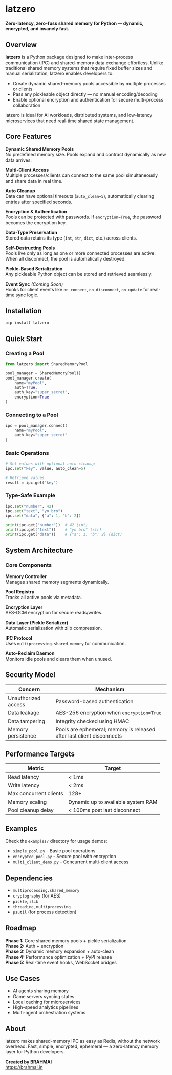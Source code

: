 # latzero

**Zero-latency, zero-fuss shared memory for Python — dynamic, encrypted, and insanely fast.**

## Overview

**latzero** is a Python package designed to make inter-process communication (IPC) and shared-memory data exchange effortless. Unlike traditional shared memory systems that require fixed buffer sizes and manual serialization, latzero enables developers to:

- Create dynamic shared-memory pools accessible by multiple processes or clients
- Pass any pickleable object directly — no manual encoding/decoding
- Enable optional encryption and authentication for secure multi-process collaboration

latzero is ideal for AI workloads, distributed systems, and low-latency microservices that need real-time shared state management.

## Core Features

**Dynamic Shared Memory Pools**  
No predefined memory size. Pools expand and contract dynamically as new data arrives.

**Multi-Client Access**  
Multiple processes/clients can connect to the same pool simultaneously and share data in real time.

**Auto Cleanup**  
Data can have optional timeouts (`auto_clean=5`), automatically clearing entries after specified seconds.

**Encryption & Authentication**  
Pools can be protected with passwords. If `encryption=True`, the password becomes the encryption key.

**Data-Type Preservation**  
Stored data retains its type (`int`, `str`, `dict`, etc.) across clients.

**Self-Destructing Pools**  
Pools live only as long as one or more connected processes are active. When all disconnect, the pool is automatically destroyed.

**Pickle-Based Serialization**  
Any pickleable Python object can be stored and retrieved seamlessly.

**Event Sync** *(Coming Soon)*  
Hooks for client events like `on_connect`, `on_disconnect`, `on_update` for real-time sync logic.

## Installation

```bash
pip install latzero
```

## Quick Start

### Creating a Pool

```python
from latzero import SharedMemoryPool

pool_manager = SharedMemoryPool()
pool_manager.create(
    name="myPool",
    auth=True,
    auth_key="super_secret",
    encryption=True
)
```

### Connecting to a Pool

```python
ipc = pool_manager.connect(
    name="myPool",
    auth_key="super_secret"
)
```

### Basic Operations

```python
# Set values with optional auto-cleanup
ipc.set("key", value, auto_clean=5)

# Retrieve values
result = ipc.get("key")
```

### Type-Safe Example

```python
ipc.set("number", 42)
ipc.set("text", "yo bro")
ipc.set("data", {"a": 1, "b": 2})

print(ipc.get("number"))  # 42 (int)
print(ipc.get("text"))    # "yo bro" (str)
print(ipc.get("data"))    # {"a": 1, "b": 2} (dict)
```

## System Architecture

### Core Components

**Memory Controller**  
Manages shared memory segments dynamically.

**Pool Registry**  
Tracks all active pools via metadata.

**Encryption Layer**  
AES-GCM encryption for secure reads/writes.

**Data Layer (Pickle Serializer)**  
Automatic serialization with zlib compression.

**IPC Protocol**  
Uses `multiprocessing.shared_memory` for communication.

**Auto-Reclaim Daemon**  
Monitors idle pools and clears them when unused.

## Security Model

| Concern             | Mechanism                                                             |
|---------------------|-----------------------------------------------------------------------|
| Unauthorized access | Password-based authentication                                         |
| Data leakage        | AES-256 encryption when `encryption=True`                             |
| Data tampering      | Integrity checked using HMAC                                          |
| Memory persistence  | Pools are ephemeral; memory is released after last client disconnects |

## Performance Targets

| Metric                 | Target                             |
|------------------------|------------------------------------|
| Read latency           | < 1ms                              |
| Write latency          | < 2ms                              |
| Max concurrent clients | 128+                               |
| Memory scaling         | Dynamic up to available system RAM |
| Pool cleanup delay     | < 100ms post last disconnect       |

## Examples

Check the `examples/` directory for usage demos:

- `simple_pool.py` - Basic pool operations
- `encrypted_pool.py` - Secure pool with encryption
- `multi_client_demo.py` - Concurrent multi-client access

## Dependencies

- `multiprocessing.shared_memory`
- `cryptography` (for AES)
- `pickle`, `zlib`
- `threading`, `multiprocessing`
- `psutil` (for process detection)

## Roadmap

**Phase 1:** Core shared memory pools + pickle serialization  
**Phase 2:** Auth + encryption  
**Phase 3:** Dynamic memory expansion + auto-clean  
**Phase 4:** Performance optimization + PyPI release  
**Phase 5:** Real-time event hooks, WebSocket bridges

## Use Cases

- AI agents sharing memory
- Game servers syncing states
- Local caching for microservices
- High-speed analytics pipelines
- Multi-agent orchestration systems

## About

latzero makes shared-memory IPC as easy as Redis, without the network overhead. Fast, simple, encrypted, ephemeral — a zero-latency memory layer for Python developers.

**Created by BRAHMAI**  
https://brahmai.in